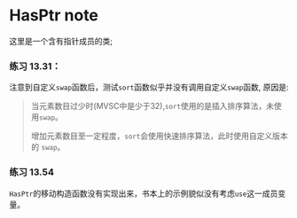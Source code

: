 # HasPtr note

这里是一个含有指针成员的类;

### 练习 13.31：

注意到自定义`swap`函数后，测试`sort`函数似乎并没有调用自定义`swap`函数,
原因是:
> 当元素数目过少时(MVSC中是少于32),`sort`使用的是插入排序算法，未使用`swap`。
> 
> 增加元素数目至一定程度，`sort`会使用快速排序算法，此时使用自定义版本的 `swap`。

### 练习 13.54
`HasPtr`的移动构造函数没有实现出来，书本上的示例貌似没有考虑`use`这一成员变量。


